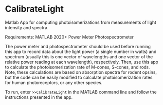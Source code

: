 # CalibrateLight
Matlab App for computing photoisomerizations from measurements of light intensity and spectra.

Requirements:
MATLAB 2020+
Power Meter
Photospectrometer

The power meter and photospectrometer should be used before running this app to record data about the light power (a single number in watts) and spectrum (usually this is one vector of wavelengths and one vector of the relative power reading at each wavelength), respectively. Then, use this app to calculate the photoisomerization rate of M-cones, S-cones, and rods. Note, these calculations are based on absorption spectra for rodent opsins, but the code can be easily modified to calculate photoisomerization rates for human photoreceptors, or any other species.

To run, enter <code>>>CalibrateLight</code> in the MATLAB command line and follow the instructions presented in the app.

